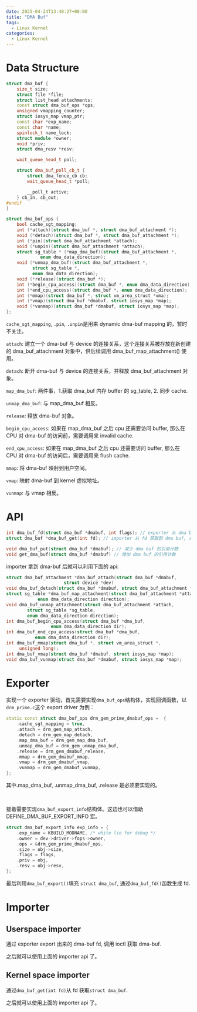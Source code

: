 ```yaml
---
date: 2025-04-24T13:40:27+08:00
title: "DMA Buf"
tags:
  - Linux Kernel
categories:
  - Linux Kernel
---
```


# Data Structure

```c++
struct dma_buf {
	size_t size;
	struct file *file;
	struct list_head attachments;
	const struct dma_buf_ops *ops;
	unsigned vmapping_counter;
	struct iosys_map vmap_ptr;
	const char *exp_name;
	const char *name;
	spinlock_t name_lock;
	struct module *owner;
	void *priv;
	struct dma_resv *resv;

	wait_queue_head_t poll;

	struct dma_buf_poll_cb_t {
		struct dma_fence_cb cb;
		wait_queue_head_t *poll;

		__poll_t active;
	} cb_in, cb_out;
#endif
}
```

```c++
struct dma_buf_ops {
    bool cache_sgt_mapping;
    int (*attach)(struct dma_buf *, struct dma_buf_attachment *);
    void (*detach)(struct dma_buf *, struct dma_buf_attachment *);
    int (*pin)(struct dma_buf_attachment *attach);
    void (*unpin)(struct dma_buf_attachment *attach);
    struct sg_table * (*map_dma_buf)(struct dma_buf_attachment *,
		     enum dma_data_direction);
    void (*unmap_dma_buf)(struct dma_buf_attachment *,
		  struct sg_table *,
		  enum dma_data_direction);
    void (*release)(struct dma_buf *);
    int (*begin_cpu_access)(struct dma_buf *, enum dma_data_direction);
    int (*end_cpu_access)(struct dma_buf *, enum dma_data_direction);
    int (*mmap)(struct dma_buf *, struct vm_area_struct *vma);
    int (*vmap)(struct dma_buf *dmabuf, struct iosys_map *map);
    void (*vunmap)(struct dma_buf *dmabuf, struct iosys_map *map);
};
```

`cache_sgt_mapping`, `.pin`, `.unpin`是用来 dynamic dma-buf mapping 的，暂时不关注。

`attach`: 建立一个 dma-buf 与 device 的连接关系，这个连接关系被存放在新创建的 dma_buf_attachment 对象中，供后续调用 dma_buf_map_attachment() 使用。

`detach`: 断开 dma-buf 与 device 的连接关系，并释放 dma_buf_attachment 对象。

`map_dma_buf`: 两件事，1.获取 dma_buf 内存 buffer 的 sg_table, 2. 同步 cache.

`unmap_dma_buf`: 与 map_dma_buf 相反。

`release`: 释放 dma-buf 对象。

`begin_cpu_access`: 如果在 map_dma_buf 之后 cpu 还需要访问 buffer, 那么在 CPU 对 dma-buf 的访问前，需要调用来 invalid cache.

`end_cpu_access`: 如果在 map_dma_buf 之后 cpu 还需要访问 buffer, 那么在 CPU 对 dma-buf 的访问后，需要调用来 flush cache.

`mmap`: 将 dma-buf 映射到用户空间。

`vmap`: 映射 dma-buf 到 kernel 虚拟地址。

`vunmap`: 与 vmap 相反。

# API

```c++
int dma_buf_fd(struct dma_buf *dmabuf, int flags); // exporter 从 dma buf 导出为 fd
struct dma_buf *dma_buf_get(int fd); // importer 从 fd 获取到 dma buf, 并增加引用计数

void dma_buf_put(struct dma_buf *dmabuf); // 减少 dma buf 的引用计数
void get_dma_buf(struct dma_buf *dmabuf) // 增加 dma buf 的引用计数
```

importer 拿到 dma-buf 后就可以利用下面的 api:

```c++
struct dma_buf_attachment *dma_buf_attach(struct dma_buf *dmabuf,
					  struct device *dev)
void dma_buf_detach(struct dma_buf *dmabuf, struct dma_buf_attachment *attach);
struct sg_table *dma_buf_map_attachment(struct dma_buf_attachment *attach,
		    enum dma_data_direction direction);
void dma_buf_unmap_attachment(struct dma_buf_attachment *attach,
		struct sg_table *sg_table,
		enum dma_data_direction direction);
int dma_buf_begin_cpu_access(struct dma_buf *dma_buf,
			     enum dma_data_direction dir);
int dma_buf_end_cpu_access(struct dma_buf *dma_buf,
	       enum dma_data_direction dir);
int dma_buf_mmap(struct dma_buf *, struct vm_area_struct *,
	 unsigned long);
int dma_buf_vmap(struct dma_buf *dmabuf, struct iosys_map *map);
void dma_buf_vunmap(struct dma_buf *dmabuf, struct iosys_map *map);
```

# Exporter

实现一个 exporter 驱动，首先需要实现`dma_buf_ops`结构体，实现回调函数，以`drm_prime.c`这个 export driver 为例：

```c++
static const struct dma_buf_ops drm_gem_prime_dmabuf_ops =  {
	.cache_sgt_mapping = true,
	.attach = drm_gem_map_attach,
	.detach = drm_gem_map_detach,
	.map_dma_buf = drm_gem_map_dma_buf,
	.unmap_dma_buf = drm_gem_unmap_dma_buf,
	.release = drm_gem_dmabuf_release,
	.mmap = drm_gem_dmabuf_mmap,
	.vmap = drm_gem_dmabuf_vmap,
	.vunmap = drm_gem_dmabuf_vunmap,
};
```

其中.map_dma_buf, .unmap_dma_buf, .release 是必须要实现的。

</br>

接着需要实现`dma_buf_export_info`结构体。这边也可以借助 DEFINE_DMA_BUF_EXPORT_INFO 宏。

```c++
struct dma_buf_export_info exp_info = {
	.exp_name = KBUILD_MODNAME, /* white lie for debug */
	.owner = dev->driver->fops->owner,
	.ops = &drm_gem_prime_dmabuf_ops,
	.size = obj->size,
	.flags = flags,
	.priv = obj,
	.resv = obj->resv,
};
```

最后利用`dma_buf_export()`填充 `struct dma_buf`, 通过`dma_buf_fd()`函数生成 fd.

# Importer

## Userspace importer

通过 exporter export 出来的 dma-buf fd, 调用 ioctl 获取 dma-buf.

之后就可以使用上面的 importer api 了。

## Kernel space importer

通过`dma_buf_get(int fd)`从 fd 获取`struct dma_buf`.

之后就可以使用上面的 importer api 了。

